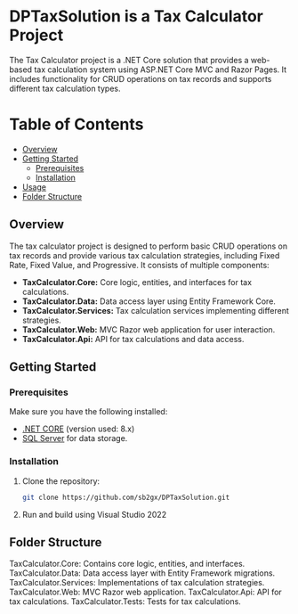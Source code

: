 
# DPTaxSolution is a Tax Calculator Project

The Tax Calculator project is a .NET Core solution that provides a web-based tax calculation system using ASP.NET Core MVC and Razor Pages. It includes functionality for CRUD operations on tax records and supports different tax calculation types.

# Table of Contents

- [Overview](#overview)
- [Getting Started](#getting-started)
  - [Prerequisites](#prerequisites)
  - [Installation](#installation)
- [Usage](#usage)
- [Folder Structure](#folder-structure)

## Overview

The tax calculator project is designed to perform basic CRUD operations on tax records and provide various tax calculation strategies, including Fixed Rate, Fixed Value, and Progressive. It consists of multiple components:

- **TaxCalculator.Core:** Core logic, entities, and interfaces for tax calculations.
- **TaxCalculator.Data:** Data access layer using Entity Framework Core.
- **TaxCalculator.Services:** Tax calculation services implementing different strategies.
- **TaxCalculator.Web:** MVC Razor web application for user interaction.
- **TaxCalculator.Api:** API for tax calculations and data access.

## Getting Started

### Prerequisites

Make sure you have the following installed:

- [.NET CORE](https://dotnet.microsoft.com/download) (version used: 8.x)
- [SQL Server](https://www.microsoft.com/en-us/sql-server/sql-server-downloads) for data storage.

### Installation

1. Clone the repository:

   ```bash
   git clone https://github.com/sb2gx/DPTaxSolution.git

2. Run and build using Visual Studio 2022

## Folder Structure
TaxCalculator.Core: Contains core logic, entities, and interfaces.
TaxCalculator.Data: Data access layer with Entity Framework migrations.
TaxCalculator.Services: Implementations of tax calculation strategies.
TaxCalculator.Web: MVC Razor web application.
TaxCalculator.Api: API for tax calculations.
TaxCalculator.Tests: Tests for tax calculations.

   
